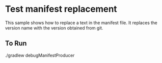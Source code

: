 # Test manifest replacement

This sample shows how to replace a text in the manifest file.
It replaces the version name with the version obtained from git.

## To Run
./gradlew debugManifestProducer
